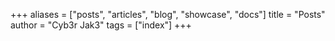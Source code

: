 +++
aliases = ["posts", "articles", "blog", "showcase", "docs"]
title = "Posts"
author = "Cyb3r Jak3"
tags = ["index"]
+++
